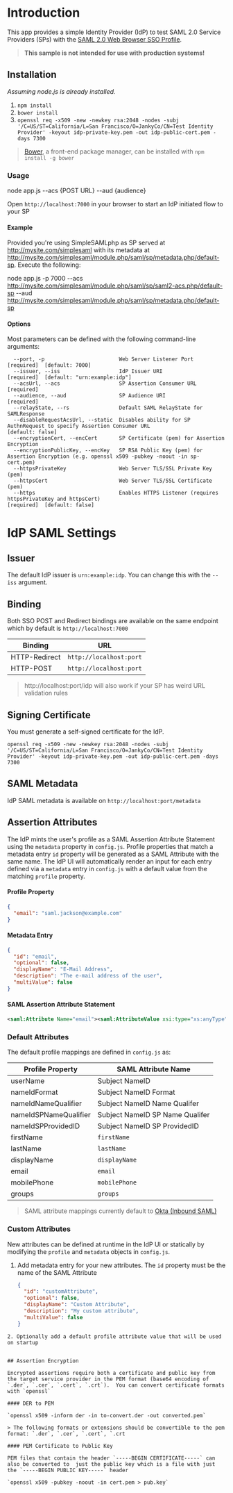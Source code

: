 # Introduction

This app provides a simple Identity Provider (IdP) to test SAML 2.0 Service Providers (SPs) with the [SAML 2.0 Web Browser SSO Profile](http://en.wikipedia.org/wiki/SAML_2.0#Web_Browser_SSO_Profile).

> **This sample is not intended for use with production systems!** 

## Installation

*Assuming node.js is already installed.*

1. `npm install`
2. `bower install`
3. `openssl req -x509 -new -newkey rsa:2048 -nodes -subj '/C=US/ST=California/L=San Francisco/O=JankyCo/CN=Test Identity Provider' -keyout idp-private-key.pem -out idp-public-cert.pem -days 7300`
    
> [Bower](http://bower.io/), a front-end package manager, can be installed with `npm install -g bower`    

### Usage

  node app.js --acs {POST URL} --aud {audience}
  
Open `http://localhost:7000` in your browser to start an IdP initiated flow to your SP

#### Example
  
Provided you're using SimpleSAMLphp as SP served at http://mysite.com/simplesaml with its metadata at  http://mysite.com/simplesaml/module.php/saml/sp/metadata.php/default-sp. Execute the following:

  node app.js -p 7000 --acs http://mysite.com/simplesaml/module.php/saml/sp/saml2-acs.php/default-sp --aud http://mysite.com/simplesaml/module.php/saml/sp/metadata.php/default-sp

#### Options

Most parameters can be defined with the following command-line arguments:

```
  --port, -p                        Web Server Listener Port                                                                             [required]  [default: 7000]
  --issuer, --iss                   IdP Issuer URI                                                                                       [required]  [default: "urn:example:idp"]
  --acsUrl, --acs                   SP Assertion Consumer URL                                                                            [required]
  --audience, --aud                 SP Audience URI                                                                                      [required]
  --relayState, --rs                Default SAML RelayState for SAMLResponse                                                           
  --disableRequestAcsUrl, --static  Disables ability for SP AuthnRequest to specify Assertion Consumer URL                               [default: false]
  --encryptionCert, --encCert       SP Certificate (pem) for Assertion Encryption                                                      
  --encryptionPublicKey, --encKey   SP RSA Public Key (pem) for Assertion Encryption (e.g. openssl x509 -pubkey -noout -in sp-cert.pem)
  --httpsPrivateKey                 Web Server TLS/SSL Private Key (pem)                                                               
  --httpsCert                       Web Server TLS/SSL Certificate (pem)                                                               
  --https                           Enables HTTPS Listener (requires httpsPrivateKey and httpsCert)                                      [required]  [default: false]
```

# IdP SAML Settings

## Issuer

The default IdP issuer is `urn:example:idp`.  You can change this with the `--iss` argument.

## Binding

Both SSO POST and Redirect bindings are available on the same endpoint which by default is `http://localhost:7000`

Binding       | URL
------------- | --------------------------------------------------------
HTTP-Redirect | `http://localhost:port`
HTTP-POST     | `http://localhost:port`

> http://localhost:port/idp will also work if your SP has weird URL validation rules

## Signing Certificate

You must generate a self-signed certificate for the IdP.

    openssl req -x509 -new -newkey rsa:2048 -nodes -subj '/C=US/ST=California/L=San Francisco/O=JankyCo/CN=Test Identity Provider' -keyout idp-private-key.pem -out idp-public-cert.pem -days 7300

## SAML Metadata

IdP SAML metadata is available on `http://localhost:port/metadata`

## Assertion Attributes

The IdP mints the user's profile as a SAML Assertion Attribute Statement using the `metadata` property in `config.js`.  Profile properties that match a metadata entry `id` property will be generated as a SAML Attribute with the same name.  The IdP UI will automatically render an input for each entry defined via a `metadata` entry in `config.js` with a default value from the matching `profile` property.

#### Profile Property

```json
{
  "email": "saml.jackson@example.com"
}
```

#### Metadata Entry

```json
{
  "id": "email",
  "optional": false,
  "displayName": "E-Mail Address",
  "description": "The e-mail address of the user",
  "multiValue": false
}
```

#### SAML Assertion Attribute Statement

```xml
<saml:Attribute Name="email"><saml:AttributeValue xsi:type="xs:anyType">saml.jackson@example.com</saml:AttributeValue>
```

### Default Attributes

The default profile mappings are defined in `config.js` as:

Profile Property      | SAML Attribute Name
--------------------- | --------------------------------------------------------
userName              | Subject NameID
nameIdFormat          | Subject NameID Format
nameIdNameQualifier   | Subject NameID Name Qualifer
nameIdSPNameQualifier | Subject NameID SP Name Qualifer
nameIdSPProvidedID    | Subject NameID SP ProvidedID
firstName             | `firstName`
lastName              | `lastName`
displayName           | `displayName`
email                 | `email`
mobilePhone           | `mobilePhone`
groups                | `groups`

> SAML attribute mappings currently default to [Okta (Inbound SAML)](developer.okta.com)

### Custom Attributes

New attributes can be defined at runtime in the IdP UI or statically by modifying the `profile` and `metadata` objects in `config.js`.

1. Add metadata entry for your new attributes.  The `id` property must be the name of the SAML Attribute

    ```json
    {
      "id": "customAttribute",
      "optional": false,
      "displayName": "Custom Attribute",
      "description": "My custom attribute",
      "multiValue": false
    }
```
2. Optionally add a default profile attribute value that will be used on startup


## Assertion Encryption

Encrypted assertions require both a certificate and public key from the target service provider in the PEM format (base64 encoding of `.der`, `.cer`, `.cert`, `.crt`).  You can convert certificate formats with `openssl`

#### DER to PEM

`openssl x509 -inform der -in to-convert.der -out converted.pem`

> The following formats or extensions should be convertible to the pem format: `.der`, `.cer`, `.cert`, `.crt

#### PEM Certificate to Public Key

PEM files that contain the header `-----BEGIN CERTIFICATE-----` can also be converted to  just the public key which is a file with just the `-----BEGIN PUBLIC KEY-----` header

`openssl x509 -pubkey -noout -in cert.pem > pub.key`
